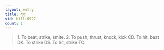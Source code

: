 ```yaml
---
layout: entry
title: རྡེག་
vid: Hill:0927
count: 1
---
```

> 1\. To beat, strike, smite\. 2\. To push, thrust, knock, kick CD\. To hit, beat DK\. To strike DS\. To hit, strike TC\.


